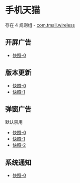 # 手机天猫

存在 4 规则组 - [com.tmall.wireless](/src/apps/com.tmall.wireless.ts)

## 开屏广告

- [快照-0](https://i.gkd.li/import/13162604)

## 版本更新

- [快照-0](https://i.gkd.li/import/13162603)
- [快照-1](https://i.gkd.li/import/13258201)

## 弹窗广告

默认禁用

- [快照-0](https://i.gkd.li/import/13222394)
- [快照-1](https://i.gkd.li/import/13222500)
- [快照-2](https://i.gkd.li/import/13222510)

## 系统通知

- [快照-0](https://i.gkd.li/import/13258215)
